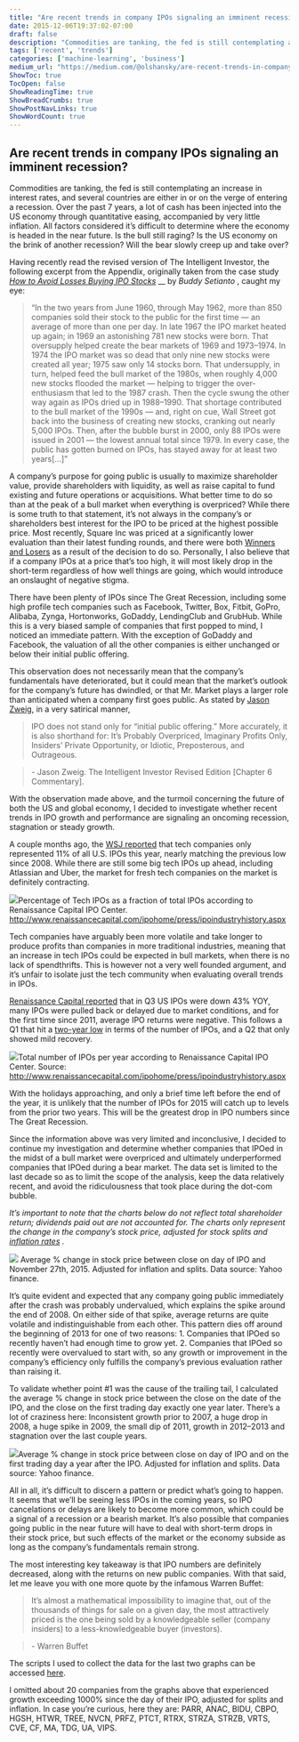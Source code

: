 ```yaml
---
title: "Are recent trends in company IPOs signaling an imminent recession?"
date: 2015-12-06T19:37:02-07:00
draft: false
description: "Commodities are tanking, the fed is still contemplating an increase in interest rates, and several countries are either in or on the verge…"
tags: ['recent', 'trends']
categories: ['machine-learning', 'business']
medium_url: "https://medium.com/@olshansky/are-recent-trends-in-company-ipos-signaling-an-imminent-recession-7366d99a3246"
ShowToc: true
TocOpen: false
ShowReadingTime: true
ShowBreadCrumbs: true
ShowPostNavLinks: true
ShowWordCount: true
---
```


## Are recent trends in company IPOs signaling an imminent recession?

Commodities are tanking, the fed is still contemplating an increase in interest rates, and several countries are either in or on the verge of entering a recession. Over the past 7 years, a lot of cash has been injected into the US economy through quantitative easing, accompanied by very little inflation. All factors considered it’s difficult to determine where the economy is headed in the near future. Is the bull still raging? Is the US economy on the brink of another recession? Will the bear slowly creep up and take over?

Having recently read the revised version of The Intelligent Investor, the following excerpt from the Appendix, originally taken from the case study [_How to Avoid Losses Buying IPO Stocks_](https://books.google.com/books?id=pvrwCQAAQBAJ&lpg=PT5&ots=N88GPGg1Tz&dq=market%20was%20so%20dead%20that%20only%20nine%20new%20stocks%20were%20created%20all%20year&pg=PP1#v=onepage&q&f=false) __ by _Buddy Setianto_ , caught my eye:

> “In the two years from June 1960, through May 1962, more than 850 companies sold their stock to the public for the first time — an average of more than one per day. In late 1967 the IPO market heated up again; in 1969 an astonishing 781 new stocks were born. That oversupply helped create the bear markets of 1969 and 1973–1974. In 1974 the IPO market was so dead that only nine new stocks were created all year; 1975 saw only 14 stocks born. That undersupply, in turn, helped feed the bull market of the 1980s, when roughly 4,000 new stocks flooded the market — helping to trigger the over-enthusiasm that led to the 1987 crash. Then the cycle swung the other way again as IPOs dried up in 1988–1990. That shortage contributed to the bull market of the 1990s — and, right on cue, Wall Street got back into the business of creating new stocks, cranking out nearly 5,000 IPOs. Then, after the bubble burst in 2000, only 88 IPOs were issued in 2001 — the lowest annual total since 1979. In every case, the public has gotten burned on IPOs, has stayed away for at least two years[…]”

A company’s purpose for going public is usually to maximize shareholder value, provide shareholders with liquidity, as well as raise capital to fund existing and future operations or acquisitions. What better time to do so than at the peak of a bull market when everything is overpriced? While there is some truth to that statement, it’s not always in the company’s or shareholders best interest for the IPO to be priced at the highest possible price. Most recently, Square Inc was priced at a significantly lower evaluation than their latest funding rounds, and there were both [Winners and Losers](http://www.forbes.com/sites/ryanmac/2015/11/19/the-winners-and-losers-of-the-square-ipo/) as a result of the decision to do so. Personally, I also believe that if a company IPOs at a price that’s too high, it will most likely drop in the short-term regardless of how well things are going, which would introduce an onslaught of negative stigma.

There have been plenty of IPOs since The Great Recession, including some high profile tech companies such as Facebook, Twitter, Box, Fitbit, GoPro, Alibaba, Zynga, Hortonworks, GoDaddy, LendingClub and GrubHub. While this is a very biased sample of companies that first popped to mind, I noticed an immediate pattern. With the exception of GoDaddy and Facebook, the valuation of all the other companies is either unchanged or below their initial public offering.

This observation does not necessarily mean that the company’s fundamentals have deteriorated, but it could mean that the market’s outlook for the company’s future has dwindled, or that Mr. Market plays a larger role than anticipated when a company first goes public. As stated by [Jason Zweig](https://twitter.com/jasonzweigwsj), in a very satirical manner,

> IPO does not stand only for “initial public offering.” More accurately, it is also shorthand for: It’s Probably Overpriced, Imaginary Profits Only, Insiders’ Private Opportunity, or Idiotic, Preposterous, and Outrageous.

> \- Jason Zweig. The Intelligent Investor Revised Edition [Chapter 6 Commentary].

With the observation made above, and the turmoil concerning the future of both the US and global economy, I decided to investigate whether recent trends in IPO growth and performance are signaling an oncoming recession, stagnation or steady growth.

A couple months ago, the [WSJ reported](http://link.crunchbase.com/click/5125899.209986/aHR0cDovL2Jsb2dzLndzai5jb20vZGlnaXRzLzIwMTUvMDkvMTAvdGVjaC1ib29tLW5vdC1pbi10aGUtaXBvLW1hcmtldC8_dXRtX21lZGl1bT1lbWFpbCZ1dG1fY2FtcGFpZ249ZW1haWwmdXRtX3NvdXJjZT1jYl9kYWlseQ/55e3fa4017893f4b358b4d7eB37abf92b) that tech companies only represented 11% of all U.S. IPOs this year, nearly matching the previous low since 2008. While there are still some big tech IPOs up ahead, including Atlassian and Uber, the market for fresh tech companies on the market is definitely contracting.

![](/images/posts/2015-12-06-are-recent-trends-in-company-ipos-signaling-an-imminent-recession-image-01.png)Percentage of Tech IPOs as a fraction of total IPOs according to Renaissance Capital IPO Center. <http://www.renaissancecapital.com/ipohome/press/ipoindustryhistory.aspx>

Tech companies have arguably been more volatile and take longer to produce profits than companies in more traditional industries, meaning that an increase in tech IPOs could be expected in bull markets, when there is no lack of spendthrifts. This is however not a very well founded argument, and it’s unfair to isolate just the tech community when evaluating overall trends in IPOs.

[Renaissance Capital reported](http://www.renaissancecapital.com/news/renaissance-capitals-3q-2015-quarterly-us-ipo-market-review-35621.html) that in Q3 US IPOs were down 43% YOY, many IPOs were pulled back or delayed due to market conditions, and for the first time since 2011, average IPO returns were negative. This follows a Q1 that hit a [two-year low](http://www.renaissancecapital.com/news/us-ipo-market-takes-off-again-in-the-second-quarter:-renaissance-capitals-2q-2015-review-33286.html) in terms of the number of IPOs, and a Q2 that only showed mild recovery.

![](/images/posts/2015-12-06-are-recent-trends-in-company-ipos-signaling-an-imminent-recession-image-02.png)Total number of IPOs per year according to Renaissance Capital IPO Center. Source: <http://www.renaissancecapital.com/ipohome/press/ipoindustryhistory.aspx>

With the holidays approaching, and only a brief time left before the end of the year, it is unlikely that the number of IPOs for 2015 will catch up to levels from the prior two years. This will be the greatest drop in IPO numbers since The Great Recession.

Since the information above was very limited and inconclusive, I decided to continue my investigation and determine whether companies that IPOed in the midst of a bull market were overpriced and ultimately underperformed companies that IPOed during a bear market. The data set is limited to the last decade so as to limit the scope of the analysis, keep the data relatively recent, and avoid the ridiculousness that took place during the dot-com bubble.

_It’s important to note that the charts below do not reflect total shareholder return; dividends paid out are not accounted for. The charts only represent the change in the company’s stock price, adjusted for stock splits and_[ _inflation rates_](http://www.usinflationcalculator.com/inflation/historical-inflation-rates/) _._

![](/images/posts/2015-12-06-are-recent-trends-in-company-ipos-signaling-an-imminent-recession-image-03.png) Average % change in stock price between close on day of IPO and November 27th, 2015. Adjusted for inflation and splits. Data source: Yahoo finance.

It’s quite evident and expected that any company going public immediately after the crash was probably undervalued, which explains the spike around the end of 2008. On either side of that spike, average returns are quite volatile and indistinguishable from each other. This pattern dies off around the beginning of 2013 for one of two reasons: 1. Companies that IPOed so recently haven’t had enough time to grow yet. 2. Companies that IPOed so recently were overvalued to start with, so any growth or improvement in the company’s efficiency only fulfills the company’s previous evaluation rather than raising it.

To validate whether point #1 was the cause of the trailing tail, I calculated the average % change in stock price between the close on the date of the IPO, and the close on the first trading day exactly one year later. There’s a lot of craziness here: Inconsistent growth prior to 2007, a huge drop in 2008, a huge spike in 2009, the small dip of 2011, growth in 2012–2013 and stagnation over the last couple years.

![](/images/posts/2015-12-06-are-recent-trends-in-company-ipos-signaling-an-imminent-recession-image-04.png)Average % change in stock price between close on day of IPO and on the first trading day a year after the IPO. Adjusted for inflation and splits. Data source: Yahoo finance.

All in all, it’s difficult to discern a pattern or predict what’s going to happen. It seems that we’ll be seeing less IPOs in the coming years, so IPO cancelations or delays are likely to become more common, which could be a signal of a recession or a bearish market. It’s also possible that companies going public in the near future will have to deal with short-term drops in their stock price, but such effects of the market or the economy subside as long as the company’s fundamentals remain strong.

The most interesting key takeaway is that IPO numbers are definitely decreased, along with the returns on new public companies. With that said, let me leave you with one more quote by the infamous Warren Buffet:

> It’s almost a mathematical impossibility to imagine that, out of the thousands of things for sale on a given day, the most attractively priced is the one being sold by a knowledgeable seller (company insiders) to a less-knowledgeable buyer (investors).

> \- Warren Buffet

The scripts I used to collect the data for the last two graphs can be accessed [here](https://github.com/Olshansk/ipo_data_analysis).

I omitted about 20 companies from the graphs above that experienced growth exceeding 1000% since the day of their IPO, adjusted for splits and inflation. In case you’re curious, here they are: PARR, ANAC, BIDU, CBPO, HGSH, HTWR, TREE, NVCN, PRFZ, PTCT, RTRX, STRZA, STRZB, VRTS, CVE, CF, MA, TDG, UA, VIPS.